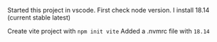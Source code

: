 Started this project in vscode.
First check node version. I install 18.14 (current stable latest)

Create vite project with `npm init vite`
Added a .nvmrc file with `18.14`
